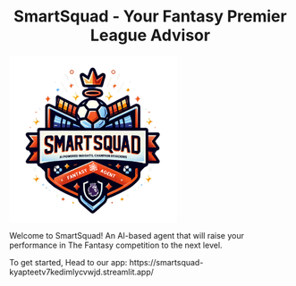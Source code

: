 <h1 align="center" id="title">SmartSquad - Your Fantasy Premier League Advisor</h1>
<img src="https://github.com/yonatanko/SmartSquad/blob/main/app_image.png" align="center" width = 300 />
<p id= "description">Welcome to SmartSquad! An AI-based agent that will raise your performance in The Fantasy competition to the next level.</p>
<p>To get started, Head to our app: https://smartsquad-kyapteetv7kedimlycvwjd.streamlit.app/ </p>
